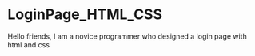 # LoginPage_HTML_CSS
Hello friends, I am a novice programmer who designed a login page with html and css
